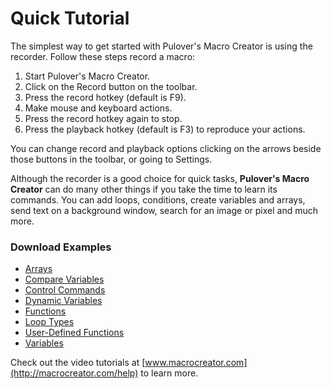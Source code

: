 ﻿# Quick Tutorial

The simplest way to get started with Pulover's Macro Creator is using the recorder. Follow these steps record a macro:

1. Start Pulover's Macro Creator.
2. Click on the Record button on the toolbar.
3. Press the record hotkey (default is F9).
4. Make mouse and keyboard actions.
5. Press the record hotkey again to stop.
6. Press the playback hotkey (default is F3) to reproduce your actions.

You can change record and playback options clicking on the arrows beside those buttons in the toolbar, or going to Settings.

Although the recorder is a good choice for quick tasks, **Pulover's Macro Creator** can do many other things if you take the time to learn its commands. You can add loops, conditions, create variables and arrays, send text on a background window, search for an image or pixel and much more.

### Download Examples

* [Arrays](Examples/Arrays.pmc)
* [Compare Variables](Examples/CompareVars.pmc)
* [Control Commands](Examples/ControlCmd.pmc)
* [Dynamic Variables](Examples/DynamicVars.pmc)
* [Functions](Examples/Functions.pmc)
* [Loop Types](Examples/LoopTypes.pmc)
* [User-Defined Functions](Examples/UserFunctions.pmc)
* [Variables](Examples/Variables.pmc)

Check out the video tutorials at [www.macrocreator.com](http://macrocreator.com/help) to learn more.